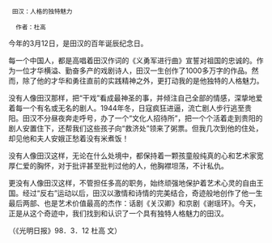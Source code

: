      田汉：人格的独特魅力 

      作者：杜高 

   今年的3月12日，是田汉的百年诞辰纪念日。 

   每一个中国人，都是高唱着田汉作词的《义勇军进行曲》宣誓对祖国的忠诚的。作为一位才华横溢、勤奋多产的戏剧诗人，田汉一生创作了1000多万字的作品。然而，除了他的才华和勇往直前的实践精神之外，更打动我的是他独特的人格魅力。 

   没有人像田汉那样，把“干戏”看成最神圣的事，并倾注自己全部的情感，深挚地爱着每一个有名或无名的剧人。1944年冬，日寇疯狂进逼，流亡剧人步行逃至贵阳。田汉不分昼夜奔走呼号，办了一个“文化人招待所”，把一个个活着走到贵阳的剧人安置住下，还帮我们这些孩子向“救济处”领来了粥票。但我几次到他的住处，却见他和夫人安娥正愁着没有米煮饭！ 

   没有人像田汉这样，无论在什么处境中，都保持着一颗孩童般纯真的心和艺术家宽厚仁爱的胸怀，对于批评甚至批判过他的人，他胸襟坦荡，不计私仇。 

   更没有人像田汉这样，不管担任多高的职务，始终顽强地保护着艺术心灵的自由王国。经过“反右”运动以后，田汉以激情和诗情的完美结合，奇迹般地创作了他一生最后两部、也是艺术价值最高的杰作：话剧《关汉卿》和京剧《谢瑶环》。今天，正是从这个奇迹中，我们找到和认识了一个具有独特人格魅力的田汉。 

   （《光明日报》98．3．12 杜高 文） 

